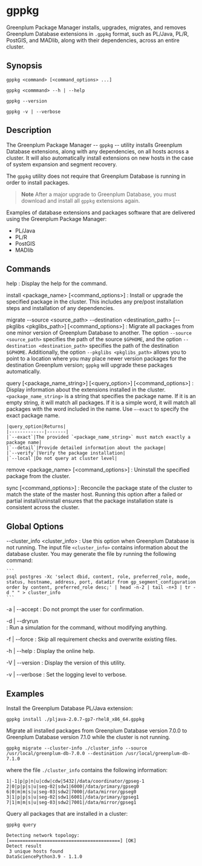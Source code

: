 # gppkg 

Greenplum Package Manager installs, upgrades, migrates, and removes Greenplum Database extensions in `.gppkg` format, such as PL/Java, PL/R, PostGIS, and MADlib, along with their dependencies, across an entire cluster.

## <a id="synopsis"></a>Synopsis 

```
gppkg <command> [<command_options> ...] 

gppkg <commmand> --h | --help

gppkg --version

gppkg -v | --verbose
```

## <a id="description"></a>Description 

The Greenplum Package Manager -- `gppkg` -- utility installs Greenplum Database extensions, along with any dependencies, on all hosts across a cluster. It will also automatically install extensions on new hosts in the case of system expansion and segment recovery.

The `gppkg` utility does not require that Greenplum Database is running in order to install packages.

> **Note** After a major upgrade to Greenplum Database, you must download and install all `gppkg` extensions again.

Examples of database extensions and packages software that are delivered using the Greenplum Package Manager:

-   PL/Java
-   PL/R
-   PostGIS
-   MADlib

## <a id="commands"></a>Commands

help 
:   Display the help for the command.

install <package_name> [<command_options>]
:   Install or upgrade the specified package in the cluster. This includes any pre/post installation steps and installation of any dependencies.

migrate --source <source_path> --destination <destination_path> [--pkglibs <pkglibs_path>] [<command_options>]
:   Migrate all packages from one minor version of Greenplum Database to another. The option `--source <source_path>` specifies the path of the source `$GPHOME`, and the option `--destination <destination_path>` specifies the path of the destination `$GPHOME`. Additionally, the option `--pkglibs <pkglibs_path>` allows you to point to a location where you may place newer version packages for the destination Greenplum version; `gppkg` will upgrade these packages automatically. 

query [<package_name_string>] [<query_option>] [<command_options>]
:   Display information about the extensions installed in the cluster. `<package_name_string>` is a string that specifies the package name. If it is an empty string, it will match all packages. If it is a simple word, it will match all packages with the word included in the name. Use `–-exact` to specify the exact package name.

    |query_option|Returns|
    |-------------|-------|
    |`--exact`|The provided `<package_name_string>` must match exactly a package name|
    |`--detail`|Provide detailed information about the package|
    |`--verify`|Verify the package installation|
    |`--local`|Do not query at cluster level|

remove <package_name> [<command_options>]
:    Uninstall the specified package from the cluster. 

sync [<command_options>]
:    Reconcile the package state of the cluster to match the state of the master host. Running this option after a failed or partial install/uninstall ensures that the package installation state is consistent across the cluster.

## <a id="options"></a>Global Options 

--cluster_info <cluster_info>
:   Use this option when Greenplum Database is not running. The input file `<cluster_info>` contains information about the database cluster. You may generate the file by running the following command:

    ```
    psql postgres -Xc 'select dbid, content, role, preferred_role, mode, status, hostname, address, port, datadir from gp_segment_configuration order by content, preferred_role desc;' | head -n-2 | tail -n+3 | tr -d " " > cluster_info
    ```

-a | --accept 
:   Do not prompt the user for confirmation.

-d | --dryrun     
:   Run a simulation for the command, without modifying anything.

-f | --force
:   Skip all requirement checks and overwrite existing files.

-h | --help
:   Display the online help.

-V | --version
:   Display the version of this utility.

-v | --verbose
:   Set the logging level to verbose.

## <a id="examples"></a>Examples

Install the Greenplum Database PL/Java extension:

```
gppkg install ./pljava-2.0.7-gp7-rhel8_x86_64.gppkg
```

Migrate all installed packages from Greenplum Database version 7.0.0 to Greenplum Database version 7.1.0 while the cluster is not running.

```
gppkg migrate --cluster-info ./cluster_info --source /usr/local/greenplum-db-7.0.0 --destination /usr/local/greenplum-db-7.1.0
```

where the file `./cluster_info` contains the following information:

```
1|-1|p|p|n|u|cdw|cdw|5432|/data/coordinator/gpseg-1
2|0|p|p|s|u|seg-02|sdw1|6000|/data/primary/gpseg0
6|0|m|m|s|u|seg-03|sdw2|7000|/data/mirror/gpseg0
3|1|p|p|s|u|seg-02|sdw1|6001|/data/primary/gpseg1
7|1|m|m|s|u|seg-03|sdw2|7001|/data/mirror/gpseg1
```

Query all packages that are installed in a cluster:

```
gppkg query 

Detecting network topology:    [=========================================] [OK] 
Detect result 
 3 unique hosts found 
DataSciencePython3.9 - 1.1.0 
```

